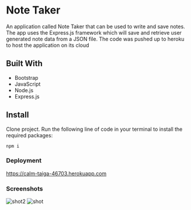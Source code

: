 # Note Taker

An application called Note Taker that can be used to write and save notes.
The app uses the Express.js framework which will save and retrieve user generated note data from a JSON file.
The code was pushed up to heroku to host the application on its cloud

## Built With

- Bootstrap
- JavaScript
- Node.js
- Express.js

## Install

Clone project.
Run the following line of code in your terminal to install the required packages:

```
npm i
```

### Deployment

https://calm-taiga-46703.herokuapp.com

### Screenshots


![shot2](https://user-images.githubusercontent.com/131811220/236659287-9864f418-270e-40ae-ab0b-f4fe85aeca2e.png)
![shot](https://user-images.githubusercontent.com/131811220/236659288-9301b260-e8d2-43c3-9261-dd897c3a020a.png)

